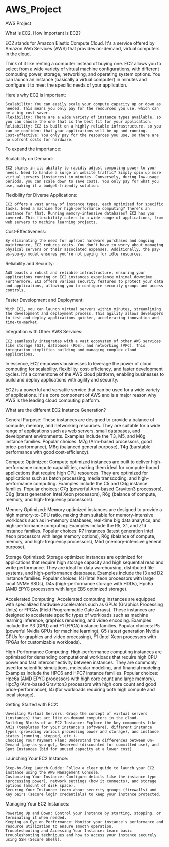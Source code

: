 # AWS_Project
AWS Project

What is EC2, How important is EC2?

EC2 stands for Amazon Elastic Compute Cloud. It's a service offered by Amazon Web Services (AWS) that provides on-demand, virtual computers in the cloud.

Think of it like renting a computer instead of buying one.  EC2 allows you to select from a wide variety of virtual machine configurations, with different computing power, storage, networking, and operating system options. You can launch an instance (basically a virtual computer) in minutes and configure it to meet the specific needs of your application.

Here's why EC2 is important:

    Scalability: You can easily scale your compute capacity up or down as needed. This means you only pay for the resources you use, which can be a big cost saver.
    Flexibility: There are a wide variety of instance types available, so you can choose the one that is the best fit for your application.
    Reliability: EC2 is built on a highly reliable infrastructure, so you can be confident that your applications will be up and running.
    Cost-effective: You only pay for the resources you use, so there are no upfront costs for hardware.

To expand  the importance:

Scalability on Demand:

    EC2 shines in its ability to rapidly adjust computing power to your needs. Need to handle a surge in website traffic? Simply spin up more virtual servers (instances) in minutes. Conversely, during low-usage periods, you can scale down to save costs. You only pay for what you use, making it a budget-friendly solution.

Flexibility for Diverse Applications:

    EC2 offers a vast array of instance types, each optimized for specific tasks. Need a machine for high-performance computing? There's an instance for that. Running memory-intensive databases? EC2 has you covered. This flexibility caters to a wide range of applications, from web servers to machine learning projects.

Cost-Effectiveness:

    By eliminating the need for upfront hardware purchases and ongoing maintenance, EC2 reduces costs. You don't have to worry about managing physical servers or their associated expenses. Additionally, the pay-as-you-go model ensures you're not paying for idle resources.

Reliability and Security:

    AWS boasts a robust and reliable infrastructure, ensuring your applications running on EC2 instances experience minimal downtime. Furthermore, EC2 offers various security features to protect your data and applications, allowing you to configure security groups and access controls.

Faster Development and Deployment:

    With EC2, you can launch virtual servers within minutes, streamlining the development and deployment process. This agility allows developers to test and deploy applications quicker, accelerating innovation and time-to-market.

Integration with Other AWS Services:

    EC2 seamlessly integrates with a vast ecosystem of other AWS services like storage (S3), databases (RDS), and networking (VPC). This integration simplifies building and managing complex cloud applications.

In essence, EC2 empowers businesses to leverage the power of cloud computing for scalability, flexibility, cost-efficiency, and faster development cycles. It's a cornerstone of the AWS cloud platform, enabling businesses to build and deploy applications with agility and security.

EC2 is a powerful and versatile service that can be used for a wide variety of applications. It's a core component of AWS and is a major reason why AWS is the leading cloud computing platform.

What are the different EC2 Instance Generation?

General Purpose:
        These instances are designed to provide a balance of compute, memory, and networking resources. They are suitable for a wide range of applications such as web servers, small databases, and development environments.
        Examples include the T3, M5, and M6g instance families.
        Popular choices: M7g (Arm-based processors, good price-performance), M6g (balanced general purpose), T4g (burstable performance with good cost-efficiency).

Compute Optimized:
        Compute optimized instances are built to deliver high-performance compute capabilities, making them ideal for compute-bound applications that require high CPU resources. They are optimized for applications such as batch processing, media transcoding, 
        and high-performance computing.
        Examples include the C5 and C6g instance families.
        Popular choices: C7g (powerful Arm-based Graviton3 processors), C6g (latest generation Intel Xeon processors), R6g (balance of compute, memory, and high-frequency processors).

Memory Optimized:
        Memory optimized instances are designed to provide a high memory-to-CPU ratio, making them suitable for memory-intensive workloads such as in-memory databases, real-time big data analytics, and high-performance computing.
        Examples include the R5, X1, and Z1d instance families.
        Popular choices: R7 instances (latest generation Intel Xeon processors with large memory options), R6g (balance of compute, memory, and high-frequency processors), M5d (memory-intensive general purpose).

Storage Optimized:
        Storage optimized instances are optimized for applications that require high storage capacity and high sequential read and write performance. They are ideal for data warehousing, distributed file systems, and high-performance databases.
        Examples include the I3 and D2 instance families.
        Popular choices: I4i (Intel Xeon processors with large local NVMe SSDs), D4s (high-performance storage with HDDs), Hpc6a (AMD EPYC processors with large EBS optimized storage).

Accelerated Computing:
        Accelerated computing instances are equipped with specialized hardware accelerators such as GPUs (Graphics Processing Units) or FPGAs (Field Programmable Gate Arrays). These instances are designed to accelerate specific types of workloads such as 
        machine learning inference, graphics rendering, and video encoding.
        Examples include the P3 (GPU) and F1 (FPGA) instance families.
        Popular choices: P5 (powerful Nvidia GPUs for machine learning), G5 (latest generation Nvidia GPUs for graphics and video processing), F1 (Intel Xeon processors with FPGAs for customizable workloads).

High-Performance Computing:
        High-performance computing instances are optimized for demanding computational workloads that require high CPU power and fast interconnectivity between instances. They are commonly used for scientific simulations, molecular modeling, and financial 
        modeling.
        Examples include the HPC6 and HPC7 instance families.
        Popular choices: Hpc6a (AMD EPYC processors with high core count and large memory), Hpc7g (Arm-based Graviton3 processors with high core count and good price-performance), I4i (for workloads requiring both high compute and local storage).

Getting Started with EC2:

    Unveiling Virtual Servers: Grasp the concept of virtual servers (instances) that act like on-demand computers in the cloud.
    Building Blocks of an EC2 Instance: Explore the key components like AMIs (templates for your instance's software), different instance types (providing various processing power and storage), and instance states (running, stopped, etc.).
    Choosing Your Payment Plan: Understand the differences between On-Demand (pay-as-you-go), Reserved (discounted for committed use), and Spot Instances (bid for unused capacity at a lower cost).

Launching Your EC2 Instance:

    Step-by-Step Launch Guide: Follow a clear guide to launch your EC2 instance using the AWS Management Console.
    Customizing Your Instance: Configure details like the instance type (processing power), network settings (how it connects), and storage options (amount of disk space).
    Securing Your Instance: Learn about security groups (firewalls) and key pairs (secure login credentials) to keep your instance protected.

Managing Your EC2 Instances:

    Powering Up and Down: Control your instance by starting, stopping, or terminating it when needed.
    Keeping an Eye on Performance: Monitor your instance's performance and resource utilization to ensure smooth operation.
    Troubleshooting and Accessing Your Instance: Learn basic troubleshooting techniques and how to access your instance securely using SSH (Secure Shell).
